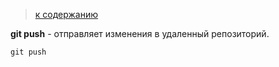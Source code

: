 > [к содержанию](readme.md)

**git push** -  отправляет изменения в удаленный репозиторий.

``` bach=
git push
```